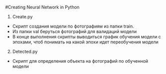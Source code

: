 #Creating Neural Network in Python

  1) Create.py 
* Скрипт создания модели по фотографиям из папки train.
* Из папки val беруться фотографий для валидаций модели
* В конце выполнения скрипты выводиться график обучения модели с эпохами, чтоб понимать на какой эпохи идет переобучения модели
  
2) Detected.py
* Скрипт для определения объекта на фотографий по обученной модели
